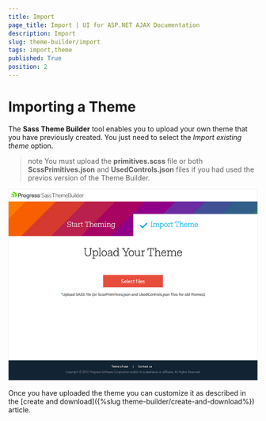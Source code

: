 ```yaml
---
title: Import
page_title: Import | UI for ASP.NET AJAX Documentation
description: Import
slug: theme-builder/import
tags: import,theme
published: True
position: 2
---
```


# Importing a Theme 



The **Sass Theme Builder** tool enables you to upload your own theme that you have previously created. You just need to select the *Import existing theme* option.

>note You must upload the **primitives.scss** file or both **ScssPrimitives.json** and **UsedControls.json** files if you had used the previos version of the Theme Builder.

![Themebuilder import existing theme](images/theme-builder-import-existing-theme.png)

Once you have uploaded the theme you can customize it as described in the [create and download]({%slug theme-builder/create-and-download%}) article. 
